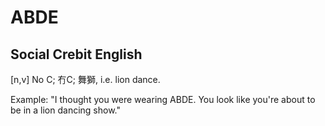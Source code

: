 # ABDE
## Social Crebit English

[n,v] No C; 冇C; 舞獅, i.e. lion dance.

Example:
"I thought you were wearing ABDE. You look like you're about to be in a lion dancing show."
